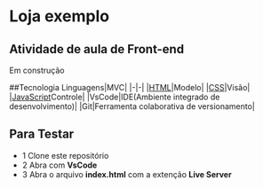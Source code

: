# Loja exemplo
## Atividade de aula de Front-end
Em construção

##Tecnologia
Linguagens|MVC|
|-|-|
|[HTML](https://dev.w3.org/html5/spec-LC/)|Modelo|
|[CSS](https://www.w3.org/Style/CSS/Overview.en.html)|Visão|
|[JavaScript](https://vanilla.js.org/)Controle|
|VsCode|IDE(Ambiente integrado de desenvolvimento)|
|Git|Ferramenta colaborativa de versionamento|

## Para Testar
- 1 Clone este repositório
- 2 Abra com **VsCode**
- 3 Abra o arquivo **index.html** com a extenção
**Live Server**